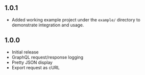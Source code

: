 ## 1.0.1

- Added working example project under the `example/` directory to demonstrate integration and usage.

## 1.0.0

- Initial release
- GraphQL request/response logging
- Pretty JSON display
- Export request as cURL